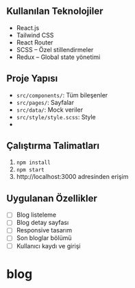
## Kullanılan Teknolojiler
- React.js
- Tailwind CSS
- React Router
- SCSS – Özel stillendirmeler
- Redux – Global state yönetimi
## Proje Yapısı
- `src/components/`: Tüm bileşenler
- `src/pages/`: Sayfalar
- `src/data/`: Mock veriler
- `src/style/style.scss`: Style
- 
## Çalıştırma Talimatları
1. `npm install`
2. `npm start`
3. http://localhost:3000 adresinden erişim

## Uygulanan Özellikler
- [ ] Blog listeleme
- [ ] Blog detay sayfası
- [ ] Responsive tasarım
- [ ] Son bloglar bölümü
- [ ] Kullanıcı kaydı ve girişi
# blog
